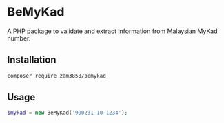 # BeMyKad

A PHP package to validate and extract information from Malaysian MyKad number.

## Installation

```bash
composer require zam3858/bemykad
```

## Usage

```php
$mykad = new BeMyKad('990231-10-1234');
```
